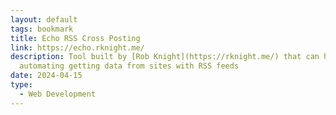 ```yaml
---
layout: default
tags: bookmark
title: Echo RSS Cross Posting
link: https://echo.rknight.me/
description: Tool built by [Rob Knight](https://rknight.me/) that can help with
  automating getting data from sites with RSS feeds
date: 2024-04-15
type:
  - Web Development
---
```

